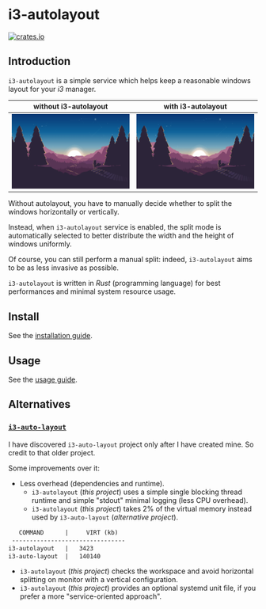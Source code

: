 # i3-autolayout
[![crates.io](https://img.shields.io/crates/v/i3-autolayout.svg)](https://crates.io/crates/i3-autolayout)


## Introduction
`i3-autolayout` is a simple service which helps keep a reasonable windows layout for your *i3* manager.

without i3-autolayout      |  with i3-autolayout
:-------------------------:|:-------------------------:
 ![DEMO GIF without autolayout](https://github.com/BiagioFesta/i3-autolayout/blob/main/img/i3-autolayout-without.gif) |  ![DEMO GIF with autolayout](https://github.com/BiagioFesta/i3-autolayout/blob/main/img/i3-autolayout-with.gif)

Without autolayout, you have to manually decide whether to split the windows horizontally or vertically. 

Instead, when `i3-autolayout` service is enabled, the split mode is automatically selected to better distribute the width and the height of windows uniformly. 

Of course, you can still perform a manual split: indeed, `i3-autolayout` aims to be as less invasive as possible.

`i3-autolayout` is written in *Rust* (programming language) for best performances and minimal system resource usage.


## Install

See the [installation guide](https://github.com/BiagioFesta/i3-autolayout/wiki#install).

## Usage

See the [usage guide](https://github.com/BiagioFesta/i3-autolayout/wiki#usage).


## Alternatives

### [`i3-auto-layout`](https://github.com/chmln/i3-auto-layout)

I have discovered `i3-auto-layout` project only after I have created mine. 
So credit to that older project.

Some improvements over it:
 * Less overhead (dependencies and runtime).
   * `i3-autolayout` (*this project*) uses a simple single blocking thread runtime and simple "stdout" minimal logging (less CPU overhead).
   * `i3-autolayout` (*this project*) takes 2% of the virtual memory instead used by `i3-auto-layout` (*alternative project*).
 ```
    COMMAND      |     VIRT (kb)
  --------------------------------
 i3-autolayout   |   3423
 i3-auto-layout  |   140140
 ```
 * `i3-autolayout` (*this project*) checks the workspace and avoid horizontal splitting on monitor with a vertical configuration.
 * `i3-autolayout` (*this project*) provides an optional systemd unit file, if you prefer a more "service-oriented approach".
